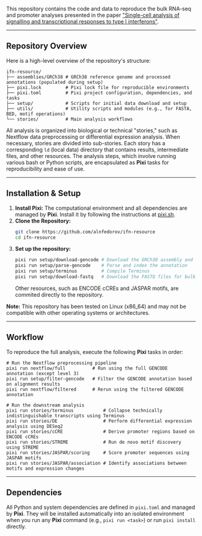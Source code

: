 This repository contains the code and data to reproduce the bulk RNA-seq and promoter analyses presented in the
paper ["Single-cell analysis of signalling and transcriptional responses to type I interferons"](https://www.biorxiv.org/content/10.1101/2023.07.03.547491v1.full/).

-----

## Repository Overview

Here is a high-level overview of the repository's structure:

```
ifn-resource/
├── assemblies/GRCh38 # GRCh38 reference genome and processed annotations (populated during setup)
├── pixi.lock         # Pixi lock file for reproducible environments
├── pixi.toml         # Pixi project configuration, dependencies, and tasks
├── setup/            # Scripts for initial data download and setup
├── utils/            # Utility scripts and modules (e.g., for FASTA, BED, motif operations)
└── stories/          # Main analysis workflows
```

All analysis is organized into biological or technical "stories," such as Nextflow data preprocessing or differential
expression analysis. When necessary, stories are divided into sub-stories. Each story has a corresponding `ld` (local
data) directory that contains results, intermediate files, and other resources. The analysis steps, which involve
running various bash or Python scripts, are encapsulated as **Pixi** tasks for reproducibility and ease of use.

-----

## Installation & Setup

1. **Install Pixi:** The computational environment and all dependencies are managed by **Pixi**. Install it by following
   the instructions at [pixi.sh](https://pixi.sh/).
2. **Clone the Repository:**
   ```bash
   git clone https://github.com/alnfedorov/ifn-resource
   cd ifn-resource
   ```
3. **Set up the repository:**
   ```bash
   pixi run setup/download-gencode # Download the GRCh38 assembly and GENCODE annotation
   pixi run setup/parse-gencode    # Parse and index the annotation
   pixi run setup/terminus         # Compile Terminus
   pixi run setup/download-fastq   # Download the FASTQ files for bulk RNA-seq
   ```
   Other resources, such as ENCODE cCREs and JASPAR motifs, are commited directly to the repository.

**Note:** This repository has been tested on Linux (x86_64) and may not be compatible with other operating systems or
architectures.

-----

## Workflow

To reproduce the full analysis, execute the following **Pixi** tasks in order:

```shell
# Run the Nextflow preprocessing pipeline
pixi run nextflow/full          # Run using the full GENCODE annotation (except level 3)
pixi run setup/filter-gencode   # Filter the GENCODE annotation based on alignment results
pixi run nextflow/filtered      # Rerun using the filtered GENCODE annotation

# Run the downstream analysis
pixi run stories/terminus           # Collapse technically indistinguishable transcripts using Terminus
pixi run stories/DE                 # Perform differential expression analysis using DESeq2
pixi run stories/cCRE               # Derive promoter regions based on ENCODE cCREs
pixi run stories/STREME             # Run de novo motif discovery using STREME
pixi run stories/JASPAR/scoring     # Score promoter sequences using JASPAR motifs
pixi run stories/JASPAR/association # Identify associations between motifs and expression changes
```

-----

## Dependencies

All Python and system dependencies are defined in `pixi.toml` and managed by **Pixi**. They will be installed
automatically into an isolated environment when you run any **Pixi** command (e.g., `pixi run <task>`) or run
`pixi install` directly.
